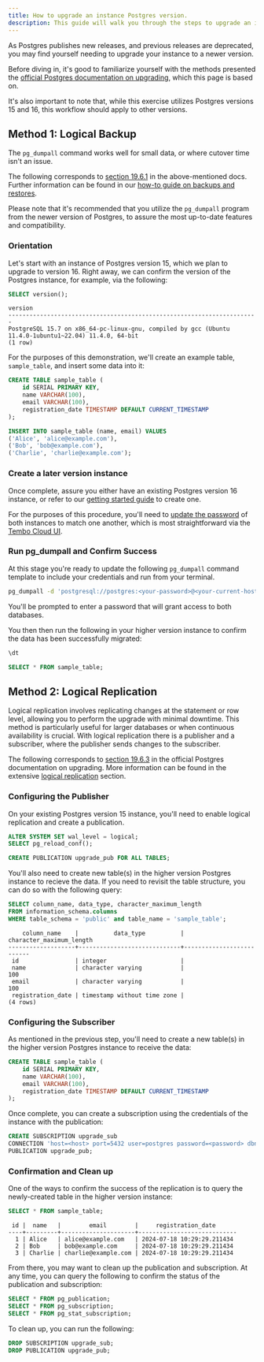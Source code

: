 ```yaml
---
title: How to upgrade an instance Postgres version.
description: This guide will walk you through the steps to upgrade an instance of Postgres to a newer version.
---
```


As Postgres publishes new releases, and previous releases are deprecated, you may find yourself needing to upgrade your instance to a newer version.

Before diving in, it's good to familiarize yourself with the methods presented the [official Postgres documentation on upgrading](https://www.postgresql.org/docs/current/upgrading.html), which this page is based on.

It's also important to note that, while this exercise utilizes Postgres versions 15 and 16, this workflow should apply to other versions.

## Method 1: Logical Backup

The `pg_dumpall` command works well for small data, or where cutover time isn't an issue. 

The following corresponds to [section 19.6.1](https://www.postgresql.org/docs/current/upgrading.html#UPGRADING-VIA-PGDUMPALL) in the above-mentioned docs. Further information can be found in our [how-to guide on backups and restores](https://tembo.io/docs/getting-started/postgres_guides/how-to-backup-and-restore-a-postgres-database).

Please note that it's recommended that you utilize the `pg_dumpall` program from the newer version of Postgres, to assure the most up-to-date features and compatibility.

### Orientation

Let's start with an instance of Postgres version 15, which we plan to upgrade to version 16. Right away, we can confirm the version of the Postgres instance, for example, via the following:

```sql
SELECT version();
```
```text
version
-----------------------------------------------------------------------
PostgreSQL 15.7 on x86_64-pc-linux-gnu, compiled by gcc (Ubuntu 11.4.0-1ubuntu1~22.04) 11.4.0, 64-bit
(1 row)
```

For the purposes of this demonstration, we'll create an example table, `sample_table`, and insert some data into it:

```sql
CREATE TABLE sample_table (
    id SERIAL PRIMARY KEY,
    name VARCHAR(100),
    email VARCHAR(100),
    registration_date TIMESTAMP DEFAULT CURRENT_TIMESTAMP
);

INSERT INTO sample_table (name, email) VALUES
('Alice', 'alice@example.com'),
('Bob', 'bob@example.com'),
('Charlie', 'charlie@example.com');
```

### Create a later version instance

Once complete, assure you either have an existing Postgres version 16 instance, or refer to our [getting started guide](https://tembo.io/docs/getting-started/getting_started) to create one.

For the purposes of this procedure, you'll need to [update the password](https://tembo.io/docs/product/cloud/security/update-postgres-password) of both instances to match one another, which is most straightforward via the [Tembo Cloud UI](https://tembo.io/docs/product/cloud/security/update-postgres-password#:~:text=specified%20security%20requirements.-,Through%20Tembo%20Cloud,-Navigate%20to%20the).

### Run pg_dumpall and Confirm Success

At this stage you're ready to update the following `pg_dumpall` command template to include your credentials and run from your terminal.

```bash
pg_dumpall -d 'postgresql://postgres:<your-password>@<your-current-host>:5432/postgres' | psql 'postgresql://postgres:<your-password>@<your-upgraded-host>:5432/postgres'
```

You'll be prompted to enter a password that will grant access to both databases.

You then then run the following in your higher version instance to confirm the data has been successfully migrated:

```sql
\dt

SELECT * FROM sample_table;
```

## Method 2: Logical Replication

Logical replication involves replicating changes at the statement or row level, allowing you to perform the upgrade with minimal downtime. This method is particularly useful for larger databases or when continuous availability is crucial. With logical replication there is a publisher and a subscriber, where the publisher sends changes to the subscriber.

The following corresponds to [section 19.6.3](https://www.postgresql.org/docs/current/upgrading.html#UPGRADING-VIA-REPLICATION) in the official Postgres documentation on upgrading. More information can be found in the extensive [logical replication](https://www.postgresql.org/docs/current/logical-replication.html) section.

### Configuring the Publisher

On your existing Postgres version 15 instance, you'll need to enable logical replication and create a publication. 

```sql
ALTER SYSTEM SET wal_level = logical;
SELECT pg_reload_conf();

CREATE PUBLICATION upgrade_pub FOR ALL TABLES;
```

You'll also need to create new table(s) in the higher version Postgres instance to recieve the data. 
If you need to revisit the table structure, you can do so with the following query:

```sql
SELECT column_name, data_type, character_maximum_length
FROM information_schema.columns
WHERE table_schema = 'public' and table_name = 'sample_table';
```
```text
    column_name    |          data_type          | character_maximum_length
-------------------+-----------------------------+--------------------------
 id                | integer                     |
 name              | character varying           |                      100
 email             | character varying           |                      100
 registration_date | timestamp without time zone |
(4 rows)
```

### Configuring the Subscriber

As mentioned in the previous step, you'll need to create a new table(s) in the higher version Postgres instance to receive the data:

```sql
CREATE TABLE sample_table (
    id SERIAL PRIMARY KEY,
    name VARCHAR(100),
    email VARCHAR(100),
    registration_date TIMESTAMP DEFAULT CURRENT_TIMESTAMP
);
```

Once complete, you can create a subscription using the credentials of the instance with the publication:

```sql
CREATE SUBSCRIPTION upgrade_sub
CONNECTION 'host=<host> port=5432 user=postgres password=<password> dbname=postgres'
PUBLICATION upgrade_pub;
```

### Confirmation and Clean up

One of the ways to confirm the success of the replication is to query the newly-created table in the higher version instance:

```sql
SELECT * FROM sample_table;
```
```text
 id |  name   |        email        |     registration_date
----+---------+---------------------+----------------------------
  1 | Alice   | alice@example.com   | 2024-07-18 10:29:29.211434
  2 | Bob     | bob@example.com     | 2024-07-18 10:29:29.211434
  3 | Charlie | charlie@example.com | 2024-07-18 10:29:29.211434
```

From there, you may want to clean up the publication and subscription. At any time, you can query the following to confirm the status of the publication and subscription:

```sql
SELECT * FROM pg_publication;
SELECT * FROM pg_subscription;
SELECT * FROM pg_stat_subscription;
```

To clean up, you can run the following:

```sql
DROP SUBSCRIPTION upgrade_sub;
DROP PUBLICATION upgrade_pub;
```